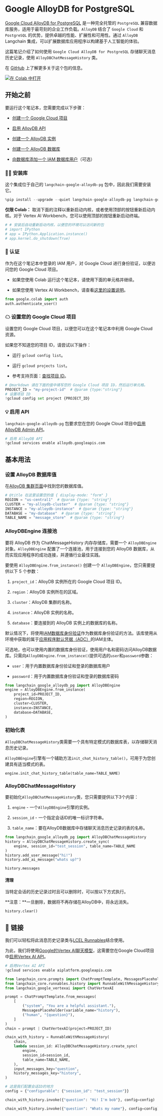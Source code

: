 # Google AlloyDB for PostgreSQL

[Google Cloud AlloyDB for PostgreSQL](https://cloud.google.com/alloydb) 是一种完全托管的 `PostgreSQL` 兼容数据库服务，适用于最苛刻的企业工作负载。`AlloyDB` 结合了 `Google Cloud` 和 `PostgreSQL` 的优势，提供卓越的性能、扩展性和可用性。通过 `AlloyDB` Langchain 集成，可以扩展数据库应用程序以构建基于人工智能的体验。

这篇笔记介绍了如何使用 `Google Cloud AlloyDB for PostgreSQL` 存储聊天消息历史记录，使用 `AlloyDBChatMessageHistory` 类。

在 [GitHub](https://github.com/googleapis/langchain-google-alloydb-pg-python/) 上了解更多关于这个包的信息。

[![在 Colab 中打开](https://colab.research.google.com/assets/colab-badge.svg)](https://colab.research.google.com/github/googleapis/langchain-google-alloydb-pg-python/blob/main/docs/chat_message_history.ipynb)

## 开始之前

要运行这个笔记本，您需要完成以下步骤：

- [创建一个 Google Cloud 项目](https://developers.google.com/workspace/guides/create-project)

- [启用 AlloyDB API](https://console.cloud.google.com/flows/enableapi?apiid=alloydb.googleapis.com)

- [创建一个 AlloyDB 实例](https://cloud.google.com/alloydb/docs/instance-primary-create)

- [创建一个 AlloyDB 数据库](https://cloud.google.com/alloydb/docs/database-create)

- [向数据库添加一个 IAM 数据库用户](https://cloud.google.com/alloydb/docs/manage-iam-authn)（可选）

### 🦜🔗 安装库

这个集成位于自己的 `langchain-google-alloydb-pg` 包中，因此我们需要安装它。

```python
%pip install --upgrade --quiet langchain-google-alloydb-pg langchain-google-vertexai
```

**仅限 Colab：** 取消下面的注释以重新启动内核，或者使用顶部的按钮重新启动内核。对于 Vertex AI Workbench，您可以使用顶部的按钮重新启动终端。

```python
# # 安装后自动重新启动内核，以便您的环境可以访问新的包
# import IPython
# app = IPython.Application.instance()
# app.kernel.do_shutdown(True)
```

### 🔐 认证

作为在这个笔记本中登录的 IAM 用户，对 Google Cloud 进行身份验证，以便访问您的 Google Cloud 项目。

- 如果您使用 Colab 运行这个笔记本，请使用下面的单元格并继续。

- 如果您使用 Vertex AI Workbench，请查看[这里的设置说明](https://github.com/GoogleCloudPlatform/generative-ai/tree/main/setup-env)。

```python
from google.colab import auth
auth.authenticate_user()
```

### ☁ 设置您的 Google Cloud 项目

设置您的 Google Cloud 项目，以便您可以在这个笔记本中利用 Google Cloud 资源。

如果您不知道您的项目 ID，请尝试以下操作：

- 运行 `gcloud config list`。

- 运行 `gcloud projects list`。

- 参考支持页面：[查找项目 ID](https://support.google.com/googleapi/answer/7014113)。

```python
# @markdown 请在下面的值中填写您的 Google Cloud 项目 ID，然后运行单元格。
PROJECT_ID = "my-project-id"  # @param {type:"string"}
# 设置项目 ID
!gcloud config set project {PROJECT_ID}
```

### 💡 启用 API

`langchain-google-alloydb-pg` 包要求您在您的 Google Cloud 项目中[启用 AlloyDB Admin API](https://console.cloud.google.com/flows/enableapi?apiid=alloydb.googleapis.com)。

```python
# 启用 AlloyDB API
!gcloud services enable alloydb.googleapis.com
```

## 基本用法

### 设置 AlloyDB 数据库值

在[AlloyDB 集群页面](https://console.cloud.google.com/alloydb?_ga=2.223735448.2062268965.1707700487-2088871159.1707257687)中找到您的数据库值。

```python
# @title 在这里设置您的值 { display-mode: "form" }
REGION = "us-central1"  # @param {type: "string"}
CLUSTER = "my-alloydb-cluster"  # @param {type: "string"}
INSTANCE = "my-alloydb-instance"  # @param {type: "string"}
DATABASE = "my-database"  # @param {type: "string"}
TABLE_NAME = "message_store"  # @param {type: "string"}
```

### AlloyDBEngine 连接池

要将 AlloyDB 作为 ChatMessageHistory 内存存储库，需要一个 `AlloyDBEngine` 对象。`AlloyDBEngine` 配置了一个连接池，用于连接到您的 AlloyDB 数据库，从而实现应用程序的成功连接，并遵循行业最佳实践。

要使用 `AlloyDBEngine.from_instance()` 创建一个 `AlloyDBEngine`，您只需要提供以下 5 个参数：

1. `project_id`：AlloyDB 实例所在的 Google Cloud 项目 ID。

2. `region`：AlloyDB 实例所在的区域。

3. `cluster`：AlloyDB 集群的名称。

4. `instance`：AlloyDB 实例的名称。

5. `database`：要连接到的 AlloyDB 实例上的数据库的名称。

默认情况下，将使用[IAM数据库身份验证](https://cloud.google.com/alloydb/docs/manage-iam-authn)作为数据库身份验证的方法。该库使用从环境中获取的属于[应用程序默认凭据（ADC）](https://cloud.google.com/docs/authentication/application-default-credentials)的IAM主体。

可选地，也可以使用内置的数据库身份验证，使用用户名和密码访问AlloyDB数据库。只需向`AlloyDBEngine.from_instance()`提供可选的`user`和`password`参数：

- `user`：用于内置数据库身份验证和登录的数据库用户

- `password`：用于内置数据库身份验证和登录的数据库密码

```python
from langchain_google_alloydb_pg import AlloyDBEngine
engine = AlloyDBEngine.from_instance(
    project_id=PROJECT_ID,
    region=REGION,
    cluster=CLUSTER,
    instance=INSTANCE,
    database=DATABASE,
)
```

### 初始化表

`AlloyDBChatMessageHistory`类需要一个具有特定模式的数据库表，以存储聊天消息历史记录。

`AlloyDBEngine`引擎有一个辅助方法`init_chat_history_table()`，可用于为您创建具有适当模式的表。

```python
engine.init_chat_history_table(table_name=TABLE_NAME)
```

### AlloyDBChatMessageHistory

要初始化`AlloyDBChatMessageHistory`类，您只需要提供以下3个内容：

1. `engine` - 一个`AlloyDBEngine`引擎的实例。

2. `session_id` - 一个指定会话ID的唯一标识字符串。

3. `table_name`：要在AlloyDB数据库中存储聊天消息历史记录的表的名称。

```python
from langchain_google_alloydb_pg import AlloyDBChatMessageHistory
history = AlloyDBChatMessageHistory.create_sync(
    engine, session_id="test_session", table_name=TABLE_NAME
)
history.add_user_message("hi!")
history.add_ai_message("whats up?")
```

```python
history.messages
```

#### 清理

当特定会话的历史记录过时且可以删除时，可以按以下方式执行。

**注意：**一旦删除，数据将不再存储在AlloyDB中，将永远消失。

```python
history.clear()
```

## 🔗 链接

我们可以轻松将此消息历史记录类与[LCEL Runnables](/docs/how_to/message_history)结合使用。

为此，我们将使用[Google的Vertex AI聊天模型](/docs/integrations/chat/google_vertex_ai_palm)，这需要您在Google Cloud项目中[启用Vertex AI API](https://console.cloud.google.com/flows/enableapi?apiid=aiplatform.googleapis.com)。

```python
# 启用Vertex AI API
!gcloud services enable aiplatform.googleapis.com
```

```python
from langchain_core.prompts import ChatPromptTemplate, MessagesPlaceholder
from langchain_core.runnables.history import RunnableWithMessageHistory
from langchain_google_vertexai import ChatVertexAI
```

```python
prompt = ChatPromptTemplate.from_messages(
    [
        ("system", "You are a helpful assistant."),
        MessagesPlaceholder(variable_name="history"),
        ("human", "{question}"),
    ]
)
chain = prompt | ChatVertexAI(project=PROJECT_ID)
```

```python
chain_with_history = RunnableWithMessageHistory(
    chain,
    lambda session_id: AlloyDBChatMessageHistory.create_sync(
        engine,
        session_id=session_id,
        table_name=TABLE_NAME,
    ),
    input_messages_key="question",
    history_messages_key="history",
)
```

```python
# 这是我们配置会话ID的地方
config = {"configurable": {"session_id": "test_session"}}
```

```python
chain_with_history.invoke({"question": "Hi! I'm bob"}, config=config)
```

```python
chain_with_history.invoke({"question": "Whats my name"}, config=config)
```